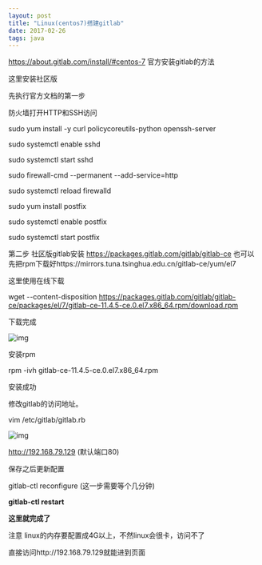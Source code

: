 ```yaml
---
layout: post
title: "Linux(centos7)搭建gitlab"
date: 2017-02-26
tags: java
---
```


https://about.gitlab.com/install/#centos-7  官方安装gitlab的方法    

这里安装社区版

先执行官方文档的第一步  

防火墙打开HTTP和SSH访问

sudo yum install -y curl policycoreutils-python openssh-server

sudo systemctl enable sshd

sudo systemctl start sshd

sudo firewall-cmd --permanent --add-service=http

sudo systemctl reload firewalld

sudo yum install postfix

sudo systemctl enable postfix

sudo systemctl start postfix

第二步  社区版gitlab安装 https://packages.gitlab.com/gitlab/gitlab-ce  也可以先把rpm下载好https://mirrors.tuna.tsinghua.edu.cn/gitlab-ce/yum/el7

这里使用在线下载

wget --content-disposition https://packages.gitlab.com/gitlab/gitlab-ce/packages/el/7/gitlab-ce-11.4.5-ce.0.el7.x86_64.rpm/download.rpm

下载完成

![img](https://upload-images.jianshu.io/upload_images/14890912-2d58e03544cff015.png?imageMogr2/auto-orient/strip%7CimageView2/2/w/1240)

安装rpm

rpm -ivh  gitlab-ce-11.4.5-ce.0.el7.x86_64.rpm

安装成功

修改gitlab的访问地址。

vim /etc/gitlab/gitlab.rb

![img](https://upload-images.jianshu.io/upload_images/14890912-2d9d0b1e34e6e365.png?imageMogr2/auto-orient/strip%7CimageView2/2/w/1240)

http://192.168.79.129  (默认端口80)

保存之后更新配置

gitlab-ctl reconfigure (这一步需要等个几分钟)

**gitlab-ctl restart**

**这里就完成了**

注意 linux的内存要配置成4G以上，不然linux会很卡，访问不了

直接访问http://192.168.79.129就能进到页面